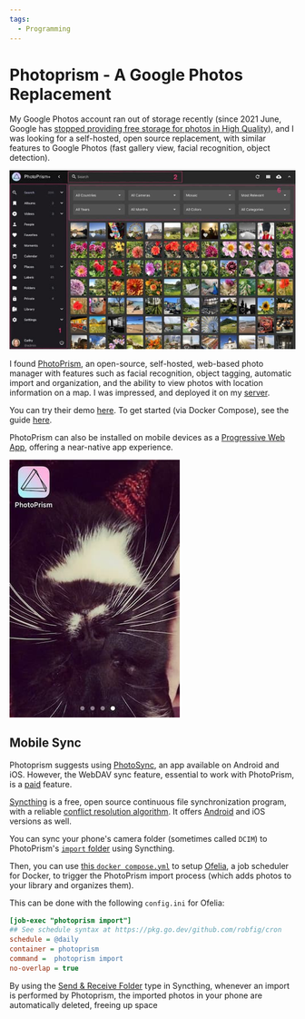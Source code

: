 ```yaml
---
tags:
  - Programming
---
```


# Photoprism - A Google Photos Replacement

My Google Photos account ran out of storage recently (since 2021 June, Google has [stopped providing free storage for photos in High Quality][google-photos]), and I was looking for a self-hosted, open source replacement, with similar features to Google Photos (fast gallery view, facial recognition, object detection).

![](../static/images/2022-11-26/photoprism.jpg)

I found [PhotoPrism][photoprism], an open-source, self-hosted, web-based photo manager with features such as facial recognition, object tagging, automatic import and organization, and the ability to view photos with location information on a map. I was impressed, and deployed it on my [server][server].

You can try their demo [here][photoprism-demo]. To get started (via Docker Compose), see the guide [here][get-started].

PhotoPrism can also be installed on mobile devices as a [Progressive Web App][pwa], offering a near-native app experience.

![](../static/images/2022-11-26/pwa.jpg)

## Mobile Sync

Photoprism suggests using [PhotoSync][photosync], an app available on Android and iOS. However, the WebDAV sync feature, essential to work with PhotoPrism, is a [paid][photosync-paid] feature.

[Syncthing][syncthing] is a free, open source continuous file synchronization program, with a reliable [conflict resolution algorithm][conflicts]. It offers [Android][syncthing-android] and iOS versions as well.

You can sync your phone's camera folder (sometimes called `DCIM`) to PhotoPrism's [`import` folder][photoprism-import] using Syncthing.

Then, you can use [this `docker compose.yml`][compose] to setup [Ofelia][ofelia], a job scheduler for Docker, to trigger the PhotoPrism import process (which adds photos to your library and organizes them).

This can be done with the following `config.ini` for Ofelia:

```ini
[job-exec "photoprism import"]
## See schedule syntax at https://pkg.go.dev/github.com/robfig/cron
schedule = @daily
container = photoprism
command =  photoprism import
no-overlap = true
```

By using the [Send & Receive Folder][send-receive-folder] type in Syncthing, whenever an import is performed by Photoprism, the imported photos in your phone are automatically deleted, freeing up space

[google-photos]: https://support.google.com/photos/answer/10100180?hl=en
[photoprism]: https://photoprism.app/
[photoprism-demo]: https://try.photoprism.app/
[server]: 2022-05-22-my-self-hosting-journey.md
[get-started]: https://docs.photoprism.app/getting-started/docker-compose/
[photosync]: https://www.photosync-app.com/home.html
[photosync-paid]: https://play.google.com/store/apps/details?id=com.touchbyte.photosync.fullfeatured&hl=en&gl=US
[foldersync]: https://www.tacit.dk/foldersync
[photoprism-import]: https://docs.photoprism.app/user-guide/sync/webdav/#connect-to-a-webdav-server
[move-files-target-folder]: https://foldersync.io/docs/help/folderpairsettings/#advanced-one-way-sync-options
[temp-file-scheme]: https://foldersync.io/docs/help/folderpairsettings/#advanced
[photoprism-webdav]: https://docs.photoprism.app/user-guide/sync/webdav
[pwa]: https://docs.photoprism.app/user-guide/pwa/
[syncthing]: https://syncthing.net/
[conflicts]: https://docs.syncthing.net/users/syncing.html?highlight=conflict#conflicting-changes
[syncthing-android]: https://play.google.com/store/apps/details?id=com.nutomic.syncthingandroid&hl=en&gl=US
[compose]: https://dl.photoprism.org/docker/scheduler/
[ofelia]: https://github.com/mcuadros/ofelia
[send-receive-folder]: https://docs.syncthing.net/v1.23.5/users/foldertypes#send-receive-folder
